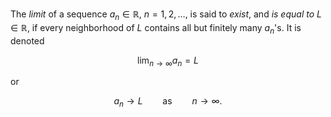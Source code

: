 The *limit* of a sequence $a_n \in \mathbb{R}$, $n=1,2,\ldots$, is said
to *exist*, and *is equal to* $L \in \mathbb R$, if every neighborhood of
$L$ contains all but finitely many $a_n$'s. It is denoted 

$$
\lim_{n\to\infty} a_n = L
$$

or

$$
a_n \to L \qquad \text{as} \qquad n \to \infty.
$$
